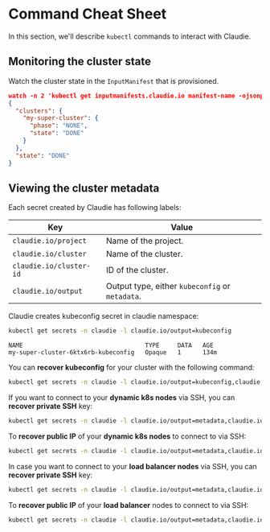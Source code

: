 # Command Cheat Sheet
In this section, we'll describe `kubectl` commands to interact with Claudie.


## Monitoring the cluster state
Watch the cluster state in the `InputManifest` that is provisioned.
```json
watch -n 2 'kubectl get inputmanifests.claudie.io manifest-name -ojsonpath='{.status}' | jq .'
{
  "clusters": {
    "my-super-cluster": {
      "phase": "NONE",
      "state": "DONE"
    }
  },
  "state": "DONE"
}   
```

## Viewing the cluster metadata
  Each secret created by Claudie has following labels:

  | Key                     | Value                                           |
  | ----------------------- | ----------------------------------------------- |
  | `claudie.io/project`    | Name of the project.                          |
  | `claudie.io/cluster`    | Name of the cluster.                            |
  | `claudie.io/cluster-id` | ID of the cluster.                              |
  | `claudie.io/output`     | Output type, either `kubeconfig` or `metadata`. |

Claudie creates kubeconfig secret in claudie namespace:

  ```bash
  kubectl get secrets -n claudie -l claudie.io/output=kubeconfig
  ```
  ```
  NAME                                  TYPE     DATA   AGE
  my-super-cluster-6ktx6rb-kubeconfig   Opaque   1      134m
  ```

  You can **recover kubeconfig** for your cluster with the following command:

  ```bash
  kubectl get secrets -n claudie -l claudie.io/output=kubeconfig,claudie.io/cluster=$YOUR-CLUSTER-NAME -o jsonpath='{.items[0].data.kubeconfig}' | base64 -d > my-super-cluster-kubeconfig.yaml
  ```

  If you want to connect to your **dynamic k8s nodes** via SSH, you can **recover private SSH** key:

  ```bash
  kubectl get secrets -n claudie -l claudie.io/output=metadata,claudie.io/cluster=$YOUR-CLUSTER-NAME -ojsonpath='{.items[0].data.metadata}' | base64 -d | jq -r .cluster_private_key > ~/.ssh/my-super-cluster
  ```

  To **recover public IP** of your **dynamic k8s nodes** to connect to via SSH:
  ```bash
  kubectl get secrets -n claudie -l claudie.io/output=metadata,claudie.io/cluster=$YOUR-CLUSTER-NAME -ojsonpath='{.items[0].data.metadata}' | base64 -d | jq -r .dynamic_nodepools.node_ips
  ```

  In case you want to connect to your **load balancer nodes** via SSH, you can **recover private SSH** key:

  ```bash
  kubectl get secrets -n claudie -l claudie.io/output=metadata,claudie.io/cluster=$YOUR-CLUSTER-NAME -ojsonpath='{.items[0].data.metadata}' | base64 -d | jq -r '.load_balancer_node_pools[] | .cluster_private_key' > ~/.ssh/my-super-cluster-lb-key
  ```

  To **recover public IP** of your **load balancer** nodes to connect to via SSH:

  ```bash
  kubectl get secrets -n claudie -l claudie.io/output=metadata,claudie.io/cluster=$YOUR-CLUSTER-NAME -ojsonpath='{.items[0].data.metadata}' | base64 -d | jq -r '.load_balancer_node_pools[] | .node_ips'
  ```

